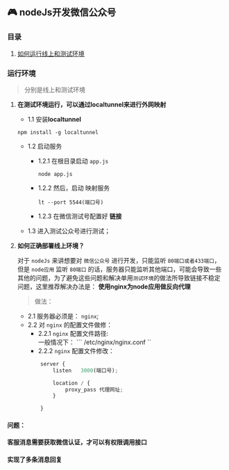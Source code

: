 ## 🎮 nodeJs开发微信公众号

### 目录

 1. [如何运行线上和测试环境](#运行环境)

### 运行环境

> 分别是线上和测试环境

1. **在测试环境运行，可以通过localtunnel来进行外网映射**
 
    + 1.1 安装**localtunnel**

    ```npm install -g localtunnel ```
    
    + 1.2 启动服务

        - 1.2.1 在根目录启动 `app.js `

            ``` node app.js ```

        + 1.2.2 然后，启动 映射服务 

            ```lt --port 5544(端口号) ```

        + 1.2.3 在微信测试号配置好 **链接**

    + 1.3 进入测试公众号进行测试；
    

2. **如何正确部署线上环境？**

    对于 `nodeJs` 来讲想要对 `微信公众号` 进行开发，只能监听 `80端口或者433端口`，但是 `node应用` 监听 `80端口` 的话，服务器只能监听其他端口，可能会导致一些其他的问题，为了避免这些问题和解决单用`测试环境`的做法所导致链接不稳定问题，这里推荐解决办法是： **使用nginx为node应用做反向代理**

    > 做法：
    + 2.1 服务器必须是： `nginx`;
    + 2.2 对 `nginx` 的配置文件做修：
        + 2.2.1 `nginx` 配置文件路径:
            <br>
            一般情况下：
            ``` /etc/nginx/nginx.conf ``
        + 2.2.2 `nginx` 配置文件修改：   
        ```js
            server {
                listen   3000(端口号);    
     
                location / {
                    proxy_pass 代理网址;
                }

            }
        ```



#### 问题：
####  客服消息需要获取微信认证，才可以有权限调用接口

#### 实现了多条消息回复
